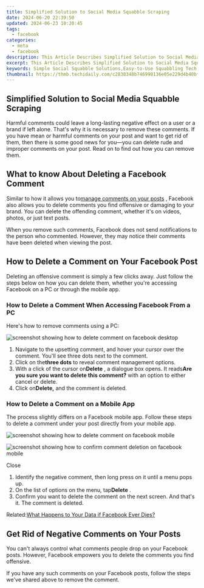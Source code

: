 ```yaml
---
title: Simplified Solution to Social Media Squabble Scraping
date: 2024-06-20 22:39:50
updated: 2024-06-23 10:20:45
tags:
  - facebook
categories:
  - meta
  - facebook
description: This Article Describes Simplified Solution to Social Media Squabble Scraping
excerpt: This Article Describes Simplified Solution to Social Media Squabble Scraping
keywords: Simple Social Squabble Solutions,Easy-to-Use Squabbling Tech,Simplest Social Mediation Tools,Streamlined Content Scrapping,Efficient Media Dispute Systems,Effective Social Squabble Remedies,Basic Media Conflict Resolution
thumbnail: https://thmb.techidaily.com/c2838348b746990136e05e229d4b40bfea769dde8bb07eb48712190cd8997d0c.jpg
---
```


## Simplified Solution to Social Media Squabble Scraping

 Harmful comments could leave a long-lasting negative effect on a user or a brand if left alone. That's why it is necessary to remove these comments. If you have mean or harmful comments on your post and want to get rid of them, then there is some good news for you—you can delete rude and improper comments on your post. Read on to find out how you can remove them.

## What to know About Deleting a Facebook Comment

 Similar to how it allows you to[manage comments on your posts](https://www.makeuseof.com/facebook-post-how-to-turn-off-comments/) , Facebook also allows you to delete comments you find offensive or damaging to your brand. You can delete the offending comment, whether it's on videos, photos, or just text posts.

 When you remove such comments, Facebook does not send notifications to the person who commented. However, they may notice their comments have been deleted when viewing the post.

## How to Delete a Comment on Your Facebook Post

 Deleting an offensive comment is simply a few clicks away. Just follow the steps below on how you can delete them, whether you're accessing Facebook on a PC or through the mobile app.

### How to Delete a Comment When Accessing Facebook From a PC

Here's how to remove comments using a PC:

![screenshot showing how to delete comment on facebook desktop](https://static1.makeuseofimages.com/wordpress/wp-content/uploads/2021/12/screenshot-showing-how-to-delete-comment-on-facebook-desktop-1.JPG)

1. Navigate to the upsetting comment, and hover your cursor over the comment. You'll see three dots next to the comment.
2. Click on the**three dots** to reveal comment management options.
3. With a click of the cursor on**Delete** , a dialogue box opens. It reads**Are you sure you want to delete this comment?** with an option to either cancel or delete.
4. Click on**Delete,** and the comment is deleted.

### How to Delete a Comment on a Mobile App

 The process slightly differs on a Facebook mobile app. Follow these steps to delete a comment under your post directly from your mobile app.

![screenshot showing how to delete comment on facebook mobile](https://static1.makeuseofimages.com/wordpress/wp-content/uploads/2021/12/screenshot-showing-how-to-delete-comment-on-facebook-mobile.jpg)

![screenshot showing how to confirm comment deletion on facebook mobile](https://static1.makeuseofimages.com/wordpress/wp-content/uploads/2021/12/screenshot-showing-how-to-confirm-comment-deletion-on-facebook-mobile.jpg)

Close

1. Identify the negative comment, then long press on it until a menu pops up.
2. On the list of options on the menu, tap**Delete** .
3. Confirm you want to delete the comment on the next screen. And that's it. The comment is deleted.

 Related:[What Happens to Your Data if Facebook Ever Dies?](https://www.makeuseof.com/what-happens-to-facebook-data-if-it-dies/)

## Get Rid of Negative Comments on Your Posts

 You can't always control what comments people drop on your Facebook posts. However, Facebook empowers you to delete the comments you find offensive.

 If you have any such comments on your Facebook posts, follow the steps we've shared above to remove the comment.


<ins class="adsbygoogle"
     style="display:block"
     data-ad-format="autorelaxed"
     data-ad-client="ca-pub-7571918770474297"
     data-ad-slot="1223367746"></ins>



<ins class="adsbygoogle"
     style="display:block"
     data-ad-client="ca-pub-7571918770474297"
     data-ad-slot="8358498916"
     data-ad-format="auto"
     data-full-width-responsive="true"></ins>
